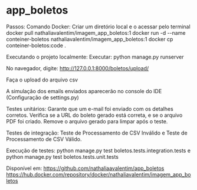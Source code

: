 # app_boletos

Passos:
Comando Docker: 
Criar um diretório local e o acessar pelo terminal
docker pull nathaliavalentim/imagem_app_boletos:1
docker run -d --name conteiner-boletos nathaliavalentim/imagem_app_boletos:1
docker cp conteiner-boletos:code .

Executando o projeto localmente:
Executar: python manage.py runserver

No navegador, digite: http://127.0.0.1:8000/boletos/upload/

Faça o upload do arquivo csv

A simulação dos emails enviados aparecerão no console do IDE (Configuração de settings.py)

Testes unitários:
Garante que um e-mail foi enviado com os detalhes corretos.
Verifica se a URL do boleto gerado está correta, e se o arquivo PDF foi criado. Remove o arquivo gerado para limpar após o teste.

Testes de integração:
Teste de Processamento de CSV Inválido e Teste de Processamento de CSV Válido.

Execução de testes: python manage.py test boletos.tests.integration.tests e python manage.py test boletos.tests.unit.tests

Disponível em:
https://github.com/nathaliaavalentim/app_boletos
https://hub.docker.com/repository/docker/nathaliavalentim/imagem_app_boletos

